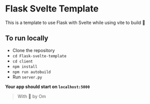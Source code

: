 # Flask Svelte Template

This is a template to use Flask with Svelte while using vite to build 👀

## To run locally

* Clone the repository
* `cd Flask-svelte-template`
* `cd client`
* `npm install`
* `npm run autobuild`
* Run `server.py`

**Your app should start on `localhost:5000`**

> With 💖 by Om